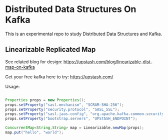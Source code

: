 # Distributed Data Structures On Kafka

This is an experimental repo to study Distributed Data Structures and Kafka.

## Linearizable Replicated Map 

See related blog for design:
https://upstash.com/blog/linearizable-dist-map-on-kafka


Get your free kafka here to try: https://upstash.com/

Usage: 

```java

Properties props = new Properties();
props.setProperty("sasl.mechanism", "SCRAM-SHA-256");
props.setProperty("security.protocol", "SASL_SSL");
props.setProperty("sasl.jaas.config", "org.apache.kafka.common.security.scram.ScramLoginModule required username=\"UPSTASH_USERNAME\" password=\"UPSTAH_PASSWORD\";");
props.setProperty("bootstrap.servers", "UPSTASH_ENDPOINT");

ConcurrentMap<String,String> map = Linearizable.newMap(props);
map.put("hello", "world");

```


